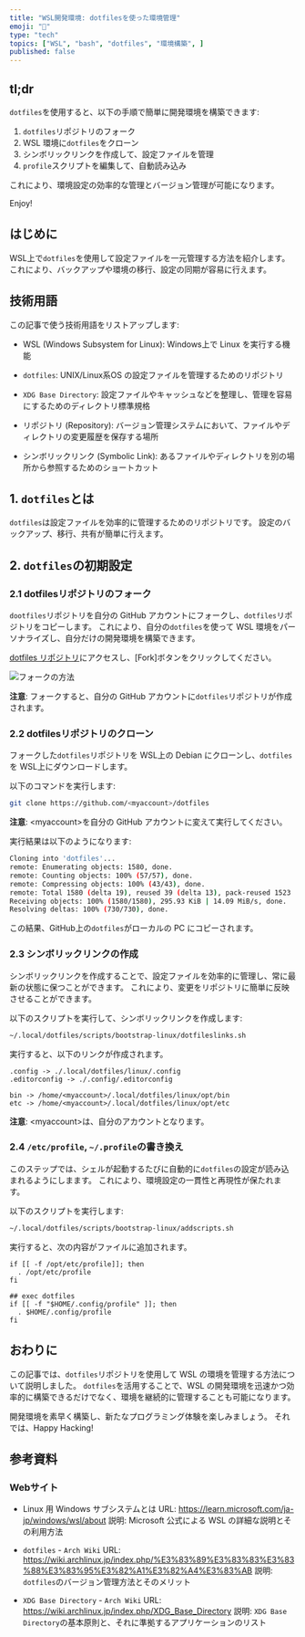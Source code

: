 ```yaml
---
title: "WSL開発環境: dotfilesを使った環境管理"
emoji: "🐧"
type: "tech"
topics: ["WSL", "bash", "dotfiles", "環境構築", ]
published: false
---
```


## tl;dr

`dotfiles`を使用すると、以下の手順で簡単に開発環境を構築できます:

1. `dotfiles`リポジトリのフォーク
2. WSL 環境に`dotfiles`をクローン
3. シンボリックリンクを作成して、設定ファイルを管理
4. `profile`スクリプトを編集して、自動読み込み

これにより、環境設定の効率的な管理とバージョン管理が可能になります。

Enjoy!

## はじめに

WSL上で`dotfiles`を使用して設定ファイルを一元管理する方法を紹介します。
これにより、バックアップや環境の移行、設定の同期が容易に行えます。

## 技術用語

この記事で使う技術用語をリストアップします:

- WSL (Windows Subsystem for Linux):
  Windows上で Linux を実行する機能

- `dotfiles`:
  UNIX/Linux系OS の設定ファイルを管理するためのリポジトリ

- `XDG Base Directory`:
  設定ファイルやキャッシュなどを整理し、管理を容易にするためのディレクトリ標準規格

- リポジトリ (Repository):
  バージョン管理システムにおいて、ファイルやディレクトリの変更履歴を保存する場所

- シンボリックリンク (Symbolic Link):
  あるファイルやディレクトリを別の場所から参照するためのショートカット

## 1. `dotfiles`とは

`dotfiles`は設定ファイルを効率的に管理するためのリポジトリです。
設定のバックアップ、移行、共有が簡単に行えます。

## 2. `dotfiles`の初期設定

### 2.1 dotfilesリポジトリのフォーク

`dootfiles`リポジトリを自分の GitHub アカウントにフォークし、`dotfiles`リポジトリをコピーします。
これにより、自分の`dotfiles`を使って WSL 環境をパーソナライズし、自分だけの開発環境を構築できます。

[dotfiles リポジトリ](https://github.com/atsushifx/dotfiles)にアクセスし、\[Fork]ボタンをクリックしてください。

![フォークの方法](https://imgur.com/Za9iXFh.png)

**注意**:
フォークすると、自分の GitHub アカウントに`dotfiles`リポジトリが作成されます。

### 2.2 dotfilesリポジトリのクローン

フォークした`dotfiles`リポジトリを WSL上の Debian にクローンし、`dotfiles`を WSL上にダウンロードします。

以下のコマンドを実行します:

```bash
git clone https://github.com/<myaccount>/dotfiles
```

**注意**:
\<myaccount>を自分の GitHub アカウントに変えて実行してください。

実行結果は以下のようになります:

```bash
Cloning into 'dotfiles'...
remote: Enumerating objects: 1580, done.
remote: Counting objects: 100% (57/57), done.
remote: Compressing objects: 100% (43/43), done.
remote: Total 1580 (delta 19), reused 39 (delta 13), pack-reused 1523
Receiving objects: 100% (1580/1580), 295.93 KiB | 14.09 MiB/s, done.
Resolving deltas: 100% (730/730), done.
```

この結果、GitHub上の`dotfiles`がローカルの PC にコピーされます。

### 2.3 シンボリックリンクの作成

シンボリックリンクを作成することで、設定ファイルを効率的に管理し、常に最新の状態に保つことができます。
これにより、変更をリポジトリに簡単に反映させることができます。

以下のスクリプトを実行して、シンボリックリンクを作成します:

```bash
~/.local/dotfiles/scripts/bootstrap-linux/dotfileslinks.sh
```

実行すると、以下のリンクが作成されます。

```bash:$HOME
.config -> ./.local/dotfiles/linux/.config
.editorconfig -> ./.config/.editorconfig
```

```bash:/opt
bin -> /home/<myaccount>/.local/dotfiles/linux/opt/bin
etc -> /home/<myaccount>/.local/dotfiles/linux/opt/etc
```

**注意**:
\<myaccount>は、自分のアカウントとなります。

### 2.4 `/etc/profile`, `~/.profile`の書き換え

このステップでは、シェルが起動するたびに自動的に`dotfiles`の設定が読み込まれるようにしまます。
これにより、環境設定の一貫性と再現性が保たれます。

以下のスクリプトを実行します:

```bash
~/.local/dotfiles/scripts/bootstrap-linux/addscripts.sh
```

実行すると、次の内容がファイルに追加されます。

```: /etc/profile
if [[ -f /opt/etc/profile]]; then
  . /opt/etc/profile
fi
```

```: ~/.profile
## exec dotfiles
if [[ -f "$HOME/.config/profile" ]]; then
  . $HOME/.config/profile
fi
```

## おわりに

この記事では、`dotfiles`リポジトリを使用して WSL の環境を管理する方法について説明しました。
`dotfiles`を活用することで、WSL の開発環境を迅速かつ効率的に構築できるだけでなく、環境を継続的に管理することも可能になります。

開発環境を素早く構築し、新たなプログラミング体験を楽しみましょう。
それでは、Happy Hacking!

## 参考資料

### Webサイト

- Linux 用 Windows サブシステムとは
  URL: <https://learn.microsoft.com/ja-jp/windows/wsl/about>
  説明: Microsoft 公式による WSL の詳細な説明とその利用方法

- `dotfiles` - `Arch Wiki`
  URL: <https://wiki.archlinux.jp/index.php/%E3%83%89%E3%83%83%E3%83%88%E3%83%95%E3%82%A1%E3%82%A4%E3%83%AB>
  説明: `dotfiles`のバージョン管理方法とそのメリット

- `XDG Base Directory` - `Arch Wiki`
  URL: <https://wiki.archlinux.jp/index.php/XDG_Base_Directory>
  説明: `XDG Base Directory`の基本原則と、それに準拠するアプリケーションのリスト
